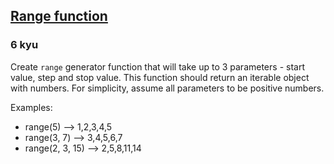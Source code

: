 <h2><a href=https://www.codewars.com/kata/584ebd7a044a1520f20000d5/train/javascript target="_blank">Range function</a></h2><h3>6 kyu</h3><p>Create <code>range</code> generator function that will take up to 3 parameters - start value, step and stop value. This function should return an iterable object with numbers. For simplicity, assume all parameters to be positive numbers.</p><p>Examples:</p><ul><li>range(5)        --&gt; 1,2,3,4,5</li><li>range(3, 7)     --&gt; 3,4,5,6,7</li><li>range(2, 3, 15) --&gt; 2,5,8,11,14</li></ul>